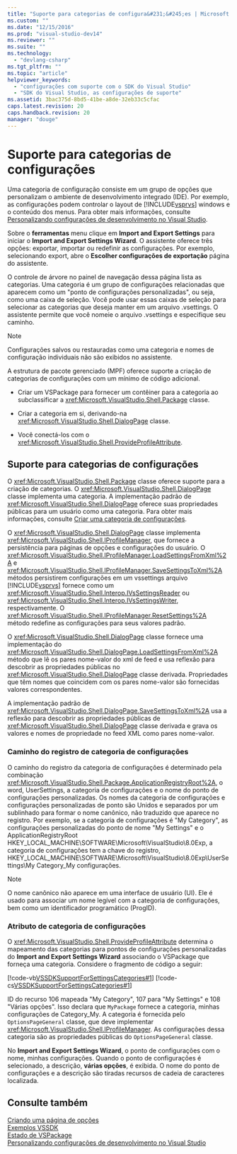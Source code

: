```yaml
---
title: "Suporte para categorias de configura&#231;&#245;es | Microsoft Docs"
ms.custom: ""
ms.date: "12/15/2016"
ms.prod: "visual-studio-dev14"
ms.reviewer: ""
ms.suite: ""
ms.technology: 
  - "devlang-csharp"
ms.tgt_pltfrm: ""
ms.topic: "article"
helpviewer_keywords: 
  - "configurações com suporte com o SDK do Visual Studio"
  - "SDK do Visual Studio, as configurações de suporte"
ms.assetid: 3bac375d-8bd5-41be-a8de-32eb33c5cfac
caps.latest.revision: 20
caps.handback.revision: 20
manager: "douge"
---
```

# Suporte para categorias de configura&#231;&#245;es
Uma categoria de configuração consiste em um grupo de opções que personalizam o ambiente de desenvolvimento integrado \(IDE\). Por exemplo, as configurações podem controlar o layout de [!INCLUDE[vsprvs](../assembler/masm/includes/vsprvs_md.md)] windows e o conteúdo dos menus. Para obter mais informações, consulte [Personalizando configurações de desenvolvimento no Visual Studio](http://msdn.microsoft.com/pt-br/22c4debb-4e31-47a8-8f19-16f328d7dcd3).  
  
 Sobre o **ferramentas** menu clique em **Import and Export Settings** para iniciar o **Import and Export Settings Wizard**. O assistente oferece três opções: exportar, importar ou redefinir as configurações. Por exemplo, selecionando export, abre o **Escolher configurações de exportação** página do assistente.  
  
 O controle de árvore no painel de navegação dessa página lista as categorias. Uma categoria é um grupo de configurações relacionadas que aparecem como um "ponto de configurações personalizadas", ou seja, como uma caixa de seleção. Você pode usar essas caixas de seleção para selecionar as categorias que deseja manter em um arquivo .vsettings. O assistente permite que você nomeie o arquivo .vsettings e especifique seu caminho.  
  
> [!NOTE]
>  Configurações salvos ou restauradas como uma categoria e nomes de configuração individuais não são exibidos no assistente.  
  
 A estrutura de pacote gerenciado \(MPF\) oferece suporte a criação de categorias de configurações com um mínimo de código adicional.  
  
-   Criar um VSPackage para fornecer um contêiner para a categoria ao subclassificar a <xref:Microsoft.VisualStudio.Shell.Package> classe.  
  
-   Criar a categoria em si, derivando\-na <xref:Microsoft.VisualStudio.Shell.DialogPage> classe.  
  
-   Você conectá\-los com o <xref:Microsoft.VisualStudio.Shell.ProvideProfileAttribute>.  
  
## Suporte para categorias de configurações  
 O <xref:Microsoft.VisualStudio.Shell.Package> classe oferece suporte para a criação de categorias. O <xref:Microsoft.VisualStudio.Shell.DialogPage> classe implementa uma categoria. A implementação padrão de <xref:Microsoft.VisualStudio.Shell.DialogPage> oferece suas propriedades públicas para um usuário como uma categoria. Para obter mais informações, consulte [Criar uma categoria de configurações](../Topic/Creating%20a%20Settings%20Category.md).  
  
 O <xref:Microsoft.VisualStudio.Shell.DialogPage> classe implementa <xref:Microsoft.VisualStudio.Shell.IProfileManager>, que fornece a persistência para páginas de opções e configurações do usuário. O <xref:Microsoft.VisualStudio.Shell.IProfileManager.LoadSettingsFromXml%2A> e <xref:Microsoft.VisualStudio.Shell.IProfileManager.SaveSettingsToXml%2A> métodos persistirem configurações em um vssettings arquivo [!INCLUDE[vsprvs](../assembler/masm/includes/vsprvs_md.md)] fornece como um <xref:Microsoft.VisualStudio.Shell.Interop.IVsSettingsReader> ou <xref:Microsoft.VisualStudio.Shell.Interop.IVsSettingsWriter>, respectivamente. O <xref:Microsoft.VisualStudio.Shell.IProfileManager.ResetSettings%2A> método redefine as configurações para seus valores padrão.  
  
 O <xref:Microsoft.VisualStudio.Shell.DialogPage> classe fornece uma implementação do <xref:Microsoft.VisualStudio.Shell.DialogPage.LoadSettingsFromXml%2A> método que lê os pares nome\-valor do xml de feed e usa reflexão para descobrir as propriedades públicas no <xref:Microsoft.VisualStudio.Shell.DialogPage> classe derivada. Propriedades que têm nomes que coincidem com os pares nome\-valor são fornecidas valores correspondentes.  
  
 A implementação padrão de <xref:Microsoft.VisualStudio.Shell.DialogPage.SaveSettingsToXml%2A> usa a reflexão para descobrir as propriedades públicas de <xref:Microsoft.VisualStudio.Shell.DialogPage> classe derivada e grava os valores e nomes de propriedade no feed XML como pares nome\-valor.  
  
### Caminho do registro de categoria de configurações  
 O caminho do registro da categoria de configurações é determinado pela combinação <xref:Microsoft.VisualStudio.Shell.Package.ApplicationRegistryRoot%2A>, o word, UserSettings, a categoria de configurações e o nome do ponto de configurações personalizadas. Os nomes da categoria de configurações e configurações personalizadas de ponto são Unidos e separados por um sublinhado para formar o nome canônico, não traduzido que aparece no registro. Por exemplo, se a categoria de configurações é "My Category", as configurações personalizadas do ponto de nome "My Settings" e o ApplicationRegistryRoot HKEY\_LOCAL\_MACHINE\\SOFTWARE\\Microsoft\\VisualStudio\\8.0Exp, a categoria de configurações tem a chave do registro, HKEY\_LOCAL\_MACHINE\\SOFTWARE\\Microsoft\\VisualStudio\\8.0Exp\\UserSettings\\My Category\_My configurações.  
  
> [!NOTE]
>  O nome canônico não aparece em uma interface de usuário \(UI\). Ele é usado para associar um nome legível com a categoria de configurações, bem como um identificador programático \(ProgID\).  
  
### Atributo de categoria de configurações  
 O <xref:Microsoft.VisualStudio.Shell.ProvideProfileAttribute> determina o mapeamento das categorias para pontos de configurações personalizadas do **Import and Export Settings Wizard** associando o VSPackage que forneça uma categoria. Considere o fragmento de código a seguir:  
  
 [!code-vb[VSSDKSupportForSettingsCategories#1](../misc/codesnippet/VisualBasic/support-for-settings-categories_1.vb)]
 [!code-cs[VSSDKSupportForSettingsCategories#1](../misc/codesnippet/CSharp/support-for-settings-categories_1.cs)]  
  
 ID do recurso 106 mapeada "My Category", 107 para "My Settings" e 108 "Várias opções". Isso declara que `MyPackage` fornece a categoria, minhas configurações de Category\_My. A categoria é fornecida pelo `OptionsPageGeneral` classe, que deve implementar <xref:Microsoft.VisualStudio.Shell.IProfileManager>. As configurações dessa categoria são as propriedades públicas do `OptionsPageGeneral` classe.  
  
 No **Import and Export Settings Wizard**, o ponto de configurações com o nome, minhas configurações. Quando o ponto de configurações é selecionado, a descrição, **várias opções**, é exibida. O nome do ponto de configurações e a descrição são tiradas recursos de cadeia de caracteres localizada.  
  
## Consulte também  
 [Criando uma página de opções](../Topic/Creating%20an%20Options%20Page.md)   
 [Exemplos VSSDK](../misc/vssdk-samples.md)   
 [Estado de VSPackage](../Topic/VSPackage%20State.md)   
 [Personalizando configurações de desenvolvimento no Visual Studio](http://msdn.microsoft.com/pt-br/22c4debb-4e31-47a8-8f19-16f328d7dcd3)